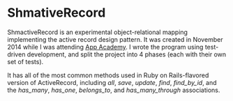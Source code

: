 # ShmativeRecord

ShmactiveRecord is an experimental object-relational mapping implementing the
active record design pattern. It was created in November 2014 while I was attending
[App Academy](http://www.appacademy.io/). I wrote the program using test-driven development,
and split the project into 4 phases (each with their own set of tests).

It has all of the most common methods used in Ruby on Rails-flavored version of ActiveRecord,
including *all*, *save*, *update*, *find*, *find_by_id*, and the *has_many*,
*has_one*, *belongs_to*, and *has_many_through* associations.
